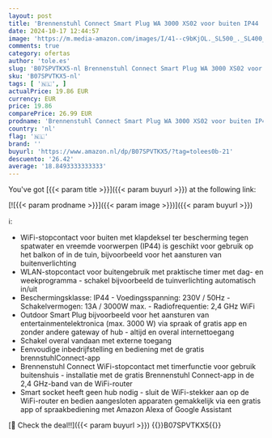 ```yaml
---
layout: post
title: 'Brennenstuhl Connect Smart Plug WA 3000 XS02 voor buiten IP44  Slimm Stekker voor buiten 2 4 GHz compatibel met Alexa en Google Assistant  smart stekker met Tijdsschakelaar  gratis app '
date: 2024-10-17 12:44:57
image: 'https://m.media-amazon.com/images/I/41--c9bKjOL._SL500_._SL400_.jpg'
comments: true
category: ofertas
author: 'tole.es'
slug: 'B07SPVTKX5-nl Brennenstuhl Connect Smart Plug WA 3000 XS02 voor buiten...'
sku: 'B07SPVTKX5-nl'
tags: [ '🇳🇱', ]
actualPrice: 19.86 EUR
currency: EUR
price: 19.86
comparePrice: 26.99 EUR
prodname: 'Brennenstuhl Connect Smart Plug WA 3000 XS02 voor buiten IP44  Slimm Stekker voor buiten 2 4 GHz compatibel met Alexa en Google Assistant  smart stekker met Tijdsschakelaar  gratis app '
country: 'nl'
flag: '🇳🇱'
brand: ''
buyurl: 'https://www.amazon.nl/dp/B07SPVTKX5/?tag=tolees0b-21'
descuento: '26.42'
average: '18.8493333333333'
---
```


You've got [{{< param title >}}]({{< param buyurl >}}) at the following link:

[![{{< param prodname >}}]({{< param image >}})]({{< param buyurl >}})

ℹ️:

- WiFi-stopcontact voor buiten met klapdeksel ter bescherming tegen spatwater en vreemde voorwerpen (IP44) is geschikt voor gebruik op het balkon of in de tuin, bijvoorbeeld voor het aansturen van buitenverlichting
- WLAN-stopcontact voor buitengebruik met praktische timer met dag- en weekprogramma - schakel bijvoorbeeld de tuinverlichting automatisch in/uit
- Beschermingsklasse: IP44 - Voedingsspanning: 230V / 50Hz - Schakelvermogen: 13A / 3000W max. - Radiofrequentie: 2,4 GHz WiFi
- Outdoor Smart Plug bijvoorbeeld voor het aansturen van entertainmentelektronica (max. 3000 W) via spraak of gratis app en zonder andere gateway of hub - altijd en overal internettoegang
- Schakel overal vandaan met externe toegang
- Eenvoudige inbedrijfstelling en bediening met de gratis brennstuhlConnect-app
- Brennenstuhl Connect WiFi-stopcontact met timerfunctie voor gebruik buitenshuis - installatie met de gratis Brennenstuhl Connect-app in de 2,4 GHz-band van de WiFi-router
- Smart socket heeft geen hub nodig - sluit de WiFi-stekker aan op de WiFi-router en bedien aangesloten apparaten gemakkelijk via een gratis app of spraakbediening met Amazon Alexa of Google Assistant

[🛒 Check the deal!!]({{< param buyurl >}})
{{<world>}}B07SPVTKX5{{</world>}}
